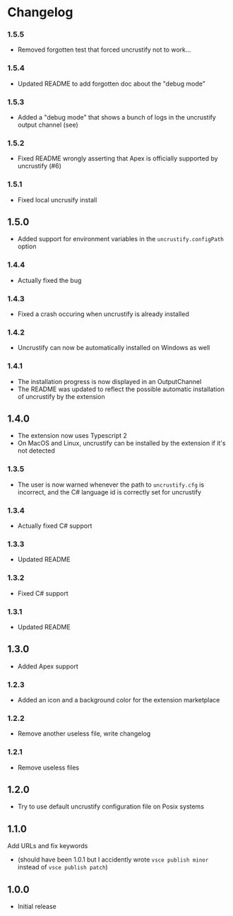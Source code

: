 # Changelog

### 1.5.5
- Removed forgotten test that forced uncrustify not to work...

### 1.5.4
- Updated README to add forgotten doc about the "debug mode"

### 1.5.3
- Added a "debug mode" that shows a bunch of logs in the uncrustify output channel (see)

### 1.5.2
- Fixed README wrongly asserting that Apex is officially supported by uncrustify (#6)

### 1.5.1
- Fixed local uncrusify install

## 1.5.0
- Added support for environment variables in the `uncrustify.configPath` option

### 1.4.4
- Actually fixed the bug

### 1.4.3
- Fixed a crash occuring when uncrustify is already installed

### 1.4.2
- Uncrustify can now be automatically installed on Windows as well

### 1.4.1
- The installation progress is now displayed in an OutputChannel
- The README was updated to reflect the possible automatic installation of uncrustify by the extension

## 1.4.0
- The extension now uses Typescript 2
- On MacOS and Linux, uncrustify can be installed by the extension if it's not detected

### 1.3.5
- The user is now warned whenever the path to `uncrustify.cfg` is incorrect, and the C# language id is correctly set for uncrustify

### 1.3.4
- Actually fixed C# support

### 1.3.3
- Updated README

### 1.3.2
- Fixed C# support

### 1.3.1
- Updated README

## 1.3.0
- Added Apex support

### 1.2.3
- Added an icon and a background color for the extension marketplace

### 1.2.2
- Remove another useless file, write changelog

### 1.2.1
- Remove useless files

## 1.2.0
- Try to use default uncrustify configuration file on Posix systems

## 1.1.0
Add URLs and fix keywords
- (should have been 1.0.1 but I accidently wrote `vsce publish minor` instead of `vsce publish patch`)

## 1.0.0
- Initial release